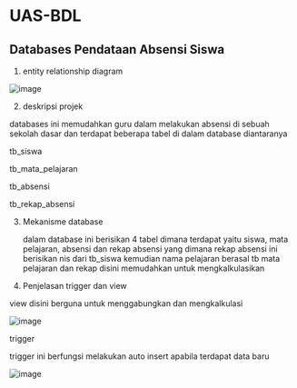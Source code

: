 # UAS-BDL

## Databases Pendataan Absensi Siswa

1. entity relationship diagram 

![image](https://github.com/supartayasa/UAS-BDL/assets/173659267/1112f4f2-38ce-414d-a594-4a1a9811a08c)

2. deskripsi projek 

databases ini memudahkan guru dalam melakukan absensi di sebuah sekolah dasar dan terdapat beberapa tabel di dalam database diantaranya 

tb_siswa

tb_mata_pelajaran

tb_absensi

tb_rekap_absensi

3. Mekanisme database

   dalam database ini berisikan 4 tabel dimana terdapat yaitu siswa, mata pelajaran, absensi dan rekap absensi yang dimana rekap absensi ini berisikan nis dari
   tb_siswa kemudian nama pelajaran berasal tb mata pelajaran dan rekap disini memudahkan untuk mengkalkulasikan 

4. Penjelasan trigger dan view

view disini berguna untuk menggabungkan dan mengkalkulasi 

![image](https://github.com/supartayasa/UAS-BDL/assets/173659267/62c3ab1c-75f4-44c9-a163-dab37e5b8d0e)

trigger

trigger ini berfungsi melakukan auto insert apabila terdapat data baru 

![image](https://github.com/supartayasa/UAS-BDL/assets/173659267/fc9c57fd-50d8-4f9b-b2ae-0cbd9dc81a01)

